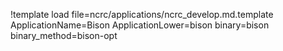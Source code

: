 !template load file=ncrc/applications/ncrc_develop.md.template ApplicationName=Bison ApplicationLower=bison binary=bison binary_method=bison-opt
